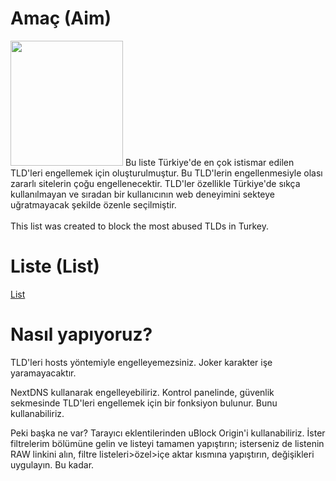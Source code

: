 # Amaç (Aim)
<img src="https://creazilla-store.fra1.digitaloceanspaces.com/cliparts/3153986/internet-clipart-md.png" width="180" height="200"/>
Bu liste Türkiye'de en çok istismar edilen TLD'leri engellemek için oluşturulmuştur. Bu TLD'lerin engellenmesiyle olası zararlı sitelerin
çoğu engellenecektir.
TLD'ler özellikle Türkiye'de sıkça kullanılmayan ve sıradan bir kullanıcının web deneyimini sekteye uğratmayacak
şekilde özenle seçilmiştir.

<br>
<br>This list was created to block the most abused TLDs in Turkey.

# Liste (List)
[List](https://github.com/yildizyan/tlds/blob/main/list)

# Nasıl yapıyoruz?
TLD'leri hosts yöntemiyle engelleyemezsiniz. Joker karakter işe yaramayacaktır.

NextDNS kullanarak engelleyebiliriz. Kontrol panelinde, güvenlik sekmesinde TLD'leri engellemek için bir fonksiyon bulunur. Bunu kullanabiliriz.

Peki başka ne var?
Tarayıcı eklentilerinden uBlock Origin'i kullanabiliriz.
İster filtrelerim bölümüne gelin ve listeyi tamamen yapıştırın; isterseniz de listenin RAW linkini alın, filtre listeleri>özel>içe aktar kısmına yapıştırın, değişikleri uygulayın. Bu kadar.
